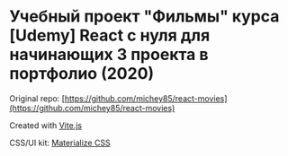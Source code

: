 # Учебный проект "Фильмы" курса [Udemy] React с нуля для начинающих 3 проекта в портфолио (2020)

Original repo: [https://github.com/michey85/react-movies](https://github.com/michey85/react-movies)

Created with [Vite.js](https://vitejs.dev/)

CSS/UI kit: [Materialize CSS](https://materializecss.com/)
